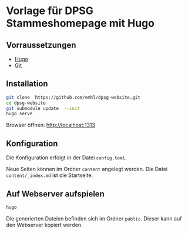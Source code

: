 # Vorlage für DPSG Stammeshomepage mit Hugo

## Vorraussetzungen

* [Hugo](https://gohugo.io/getting-started/installing/)
* [Git](https://git-scm.com/downloads)

## Installation

```bash
git clone  https://github.com/emhl/dpsg-website.git
cd dpsg-website
git submodule update  --init
hugo serve
```

Browser öffnen: <http://localhost:1313>

## Konfiguration

Die Konfiguration erfolgt in der Datei `config.toml`.

Neue Seiten können im Ordner `content` angelegt werden. Die Datei `content/_index.md` ist die Startseite.

## Auf Webserver aufspielen

```bash
hugo
```

Die generierten Dateien befinden sich im Ordner `public`. Dieser kann auf den Webserver kopiert werden.
